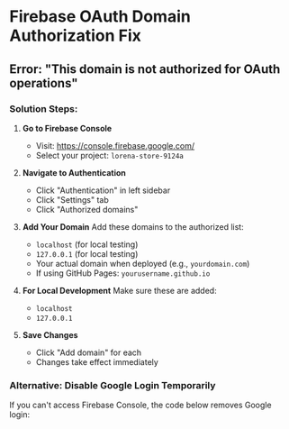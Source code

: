 # Firebase OAuth Domain Authorization Fix

## Error: "This domain is not authorized for OAuth operations"

### Solution Steps:

1. **Go to Firebase Console**
   - Visit: https://console.firebase.google.com/
   - Select your project: `lorena-store-9124a`

2. **Navigate to Authentication**
   - Click "Authentication" in left sidebar
   - Click "Settings" tab
   - Click "Authorized domains"

3. **Add Your Domain**
   Add these domains to the authorized list:
   - `localhost` (for local testing)
   - `127.0.0.1` (for local testing)
   - Your actual domain when deployed (e.g., `yourdomain.com`)
   - If using GitHub Pages: `yourusername.github.io`

4. **For Local Development**
   Make sure these are added:
   - `localhost`
   - `127.0.0.1`

5. **Save Changes**
   - Click "Add domain" for each
   - Changes take effect immediately

### Alternative: Disable Google Login Temporarily

If you can't access Firebase Console, the code below removes Google login: